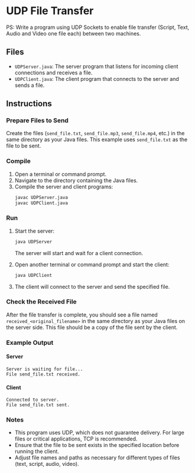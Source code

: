 # UDP File Transfer

PS: Write a program using UDP Sockets to enable file transfer (Script, Text, Audio and Video one file each) between two machines.

## Files

- `UDPServer.java`: The server program that listens for incoming client connections and receives a file.
- `UDPClient.java`: The client program that connects to the server and sends a file.

## Instructions

### Prepare Files to Send

Create the files (`send_file.txt`, `send_file.mp3`, `send_file.mp4`, etc.) in the same directory as your Java files. This example uses `send_file.txt` as the file to be sent.

### Compile

1. Open a terminal or command prompt.
2. Navigate to the directory containing the Java files.
3. Compile the server and client programs:
   ```sh
   javac UDPServer.java
   javac UDPClient.java
   ```

### Run

1. Start the server:
   ```sh
   java UDPServer
   ```
   The server will start and wait for a client connection.

2. Open another terminal or command prompt and start the client:
   ```sh
   java UDPClient
   ```

3. The client will connect to the server and send the specified file.

### Check the Received File

After the file transfer is complete, you should see a file named `received_<original_filename>` in the same directory as your Java files on the server side. This file should be a copy of the file sent by the client.

### Example Output

#### Server
```
Server is waiting for file...
File send_file.txt received.
```

#### Client
```
Connected to server.
File send_file.txt sent.
```

### Notes

- This program uses UDP, which does not guarantee delivery. For large files or critical applications, TCP is recommended.
- Ensure that the file to be sent exists in the specified location before running the client.
- Adjust file names and paths as necessary for different types of files (text, script, audio, video).